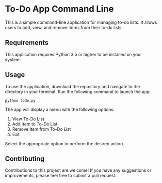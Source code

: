 # To-Do App Command Line

This is a simple command-line application for managing to-do lists. It allows users to add, view, and remove items from their to-do lists.

## Requirements

This application requires Python 3.5 or higher to be installed on your system.

## Usage

To use the application, download the repository and navigate to the directory in your terminal. Run the following command to launch the app:

```
python todo.py
```

The app will display a menu with the following options:

1. View To-Do List
2. Add Item to To-Do List
3. Remove Item from To-Do List
4. Exit

Select the appropriate option to perform the desired action.

## Contributing

Contributions to this project are welcome! If you have any suggestions or improvements, please feel free to submit a pull request.
